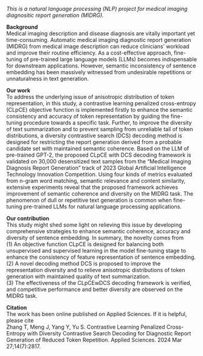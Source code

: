 *This is a natural language processing (NLP) project for medical imaging diagnositic report generation (MIDRG).*

**Background**
<br />
Medical imaging description and disease diagnosis are vitally important yet time-consuming. Automatic medical imaging diagnostic report generation (MIDRG) from medical image description can reduce clinicians’ workload and improve their routine efficiency. As a cost-effective approach, fine-tuning of pre-trained large language models (LLMs) becomes indispensable for downstream applications. However, semantic inconsistency of sentence embedding has been massively witnessed from undesirable repetitions or unnaturalness in text generation.

**Our work**
<br />
To address the underlying issue of anisotropic distribution of token representation, in this study, a contrastive learning penalized cross-entropy (CLpCE) objective function is implemented firstly to enhance the semantic consistency and accuracy of token representation by guiding the fine-tuning procedure towards a specific task. Further, to improve the diversity of text summarization and to prevent sampling from unreliable tail of token distributions, a diversity contrastive
search (DCS) decoding method is designed for restricting the report generation derived from a probable candidate set with maintained semantic coherence. Based on the LLM of pre-trained GPT-2, the proposed CLpCE with DCS decoding framework is validated on 30,000 desensitized text samples from the “Medical Imaging Diagnosis Report Generation” track of 2023 Global Artificial Intelligence Technology Innovation Competition. Using four kinds of metrics evaluated from n-gram word matching, semantic relevance and content similarity, extensive experiments reveal that the proposed framework achieves improvement of semantic coherence and diversity on the MIDRG task. The phenomenon of dull or repetitive text generation is common when fine-tuning pre-trained LLMs for natural language processing applications.

**Our contribution**
<br />
This study might shed some light on relieving this issue by developing comprehensive strategies to enhance semantic coherence, accuracy and diversity of sentence embedding. In summary, the novelty comes from 
<br />
(1) An objective function CLpCE is designed for balancing both unsupervised and supervised learning in the model fine-tuning stage to enhance the consistency of feature representation of sentence embedding. 
<br />
(2) A novel decoding method DCS is proposed to improve the representation diversity and to relieve anisotropic distributions of token generation with maintained quality of text summarization. 
<br />
(3) The effectiveness of the CLpCEwDCS decoding framework is verified, and competitive performance and better diversity are observed on the MIDRG task.

**Citation**
<br />
The work has been online published on Applied Sciences. If it is helpful, please cite
<br />
Zhang T, Meng J, Yang Y, Yu S. Contrastive Learning Penalized Cross-Entropy with Diversity Contrastive Search Decoding for Diagnostic Report Generation of Reduced Token Repetition. Applied Sciences. 2024 Mar 27;14(7):2817.
